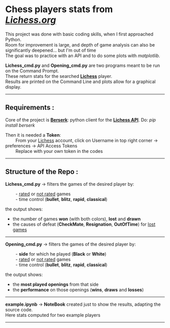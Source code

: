 # Chess players stats from <a href="https://lichess.org" target="_blank">*Lichess.org*</a>

This project was done with basic coding skills, when I first approached Python.\
Room for improvement is large, and depth of game analysis can also be significantly deepened... but I'm out of time\
The goal was to practice with an API and to do some plots with *matplotlib*.

**Lichess_cmd.py** and **Opening_cmd.py** are two programs meant to be run on the Command Prompt.\
These return stats for the searched <a href="https://lichess.org" target="_blank">**Lichess**</a> player.\
Results are printed on the Command Line and plots allow for a graphical display.

------------------------------------
## Requirements :
Core of the project is [**Berserk**](https://pypi.org/project/berserk): python client for the [**Lichess API**](https://lichess.org/api). Do: *pip install berserk*

Then it is needed a **Token**:\
&ensp;&thinsp;&ensp;&thinsp;&ensp;&thinsp; From your [Lichess](https://lichess.org) account, click on Username in top right corner → preferences → API Access Tokens\
&ensp;&thinsp;&ensp;&thinsp;&ensp;&thinsp; Replace with your own token in the codes

------------------------------------
## Structure of the Repo :

**Lichess_cmd.py** → filters the games of the desired player by:
<br>

&ensp;&thinsp;&ensp;&thinsp;&ensp;&thinsp; - <u>rated</u> or <u>not rated</u> games  
&ensp;&thinsp;&ensp;&thinsp;&ensp;&thinsp; - time control (**bullet**, **blitz**, **rapid**, **classical**)

the output shows:
* the number of games **won** (with both colors), **lost** and **drawn**
* the causes of defeat (**CheckMate**, **Resignation**, **OutOfTime**) for <u>lost games</u>
---------------

**Opening_cmd.py** → filters the games of the desired player by:
<br>

&ensp;&thinsp;&ensp;&thinsp;&ensp;&thinsp; -  **side** for which he played (**Black** or **White**)\
&ensp;&thinsp;&ensp;&thinsp;&ensp;&thinsp; -  <u>rated</u> or <u>not rated</u> games\
&ensp;&thinsp;&ensp;&thinsp;&ensp;&thinsp; -  time control (**bullet**, **blitz**, **rapid**, **classical**)

the output shows:
* the **most played openings** from that side
* the **performance** on those openings (**wins**, **draws** and **losses**)
-------------------------

**example.ipynb** → **NoteBook** created just to show the results, adapting the source code.\
Here stats computed for two example players

---------------------------------
